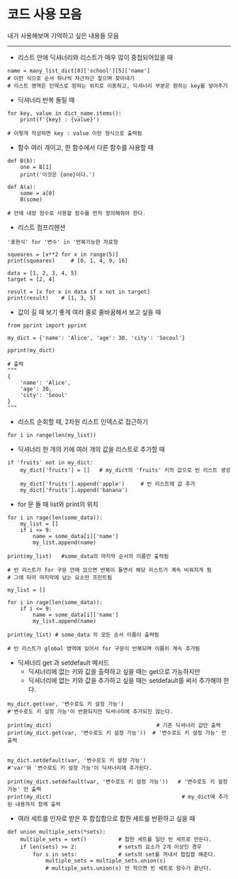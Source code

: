 # 코드 사용 모음
내가 사용해보며 기억하고 싶은 내용들 모음  

---

- 리스트 안에 딕셔너리와 리스트가 매우 많이 중첩되어있을 때  
```
name = many_list_dict[0]['school'][5]['name']
# 이런 식으로 순서 하나씩 차근차근 짚으며 찾아내기
# 리스트 영역은 인덱스로 원하는 위치로 이동하고, 딕셔너리 부분은 원하는 key를 넣어주기
```
  
- 딕셔너리 반복 돌릴 때
```
for key, value in dict_name.items():
    print(f'{key} : {value}')

# 이렇게 작성하면 key : value 이런 형식으로 출력됨
```
  
- 함수 여러 개이고, 한 함수에서 다른 함수를 사용할 때
```
def B(b):
    one = B[1]
    print('이것은 {one}이다.')

def A(a):
    some = a[0]
    B(some)

# 안에 내장 함수로 사용할 함수를 먼저 정의해줘야 한다.
```
  
- 리스트 컴프리헨션
```
'표현식' for '변수' in '반복가능한 자료형

squeares = [x**2 for x in range(5)]
print(squeares)     # [0, 1, 4, 9, 16]

data = [1, 2, 3, 4, 5]
target = [2, 4]

result = [x for x in data if x not in target]
print(result)    # [1, 3, 5]
```

- 값이 길 때 보기 좋게 여러 줄로 줄바꿈해서 보고 싶을 때
```
from pprint import pprint

my_dict = {'name': 'Alice', 'age': 30, 'city': 'Secoul'}

pprint(my_dict)

# 출력
"""
{
    'name': 'Alice',
    'age': 30,
    'city': 'Seoul'
}
"""
```
  
- 리스트 순회할 때, 2차원 리스트 인덱스로 접근하기
```
for i in range(len(my_list))
```
  
- 딕셔너리 한 개의 키에 여러 개의 값을 리스트로 추가할 때
```
if 'fruits' not in my_dict:
    my_dict['fruits'] = []   # my_dict의 'fruits' 키의 값으로 빈 리스트 생성

    my_dict['fruits'].append('apple')     # 빈 리스트에 값 추가
    my_dict['fruits'].append('banana')
```

- for 문 돌 때 list와 print의 위치
```
for i in rage(len(some_data)):
    my_list = []
    if i <= 9:
        name = some_data[i]['name']
        my_list.append(name)

print(my_list)   #some_data의 마지막 순서의 이름만 출력됨

# 빈 리스트가 for 구문 안에 있으면 반복이 돌면서 해당 리스트가 계속 비워지게 됨
# 그에 따라 마지막에 남는 요소만 프린트됨

my_list = []

for i in rage(len(some_data)):
    if i <= 9:
        name = some_data[i]['name']
        my_list.append(name)

print(my_list) # some_data 의 모든 순서 이름이 출력됨

# 빈 리스트가 global 영역에 있어서 for 구문이 반복되며 이름이 계속 추가됨
```

- 딕셔너리 get 과 setdefault 메서드
    - 딕셔너리에 없는 키와 값을 출력하고 싶을 때는 get으로 가능하지만  
    - 딕셔너리에 없는 키와 값을 추가하고 싶을 때는 setdefault를 써서 추가해야 한다.  
```
my_dict.get(var, '변수로도 키 설정 가능')
#'변수로도 키 설정 가능'이 반환되지만 딕셔너리에 추가되진 않는다.

print(my_dict)                                 # 기존 딕셔너리 값만 출력
print(my_dict.get(var, '변수로도 키 설정 가능'))  # '변수로도 키 설정 가능' 만 출력


my_dict.setdefault(var, '변수로도 키 설정 가능')
#'var'와 '변수로도 키 설정 가능'이 딕셔너리에 추가된다.

print(my_dict.setdefault(var, '변수로도 키 설정 가능'))   # '변수로도 키 설정 가능' 만 출력
print(my_dict)                                         # my_dict에 추가된 내용까지 함께 출력
```
  
- 여러 세트를 인자로 받은 후 합집합으로 합한 세트를 반환하고 싶을 때  
```
def union_multiple_sets(*sets):
    multiple_sets = set()          # 합한 세트를 일단 빈 세트로 만든다.
    if len(sets) >= 2:             # sets의 요소가 2개 이상인 경우
        for s in sets:             # sets의 set를 꺼내서 합집합 해준다.
            multiple_sets = multiple_sets.union(s)
            # multiple_sets.union(s) 만 적으면 빈 세트로 함수가 끝난다.
```


